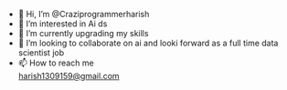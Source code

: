 - 👋 Hi, I’m @Craziprogrammerharish
- 👀 I’m interested in Ai ds
- 🌱 I’m currently upgrading my skills 
- 💞️ I’m looking to collaborate on ai and looki forward as a full time data scientist  job
- 📫 How to reach me  
harish1309159@gmail.com

<!---
Craziprogrammerharish/Craziprogrammerharish is a ✨ special ✨ repository because its `README.md` (this file) appears on your GitHub profile.
You can click the Preview link to take a look at your changes.
--->
